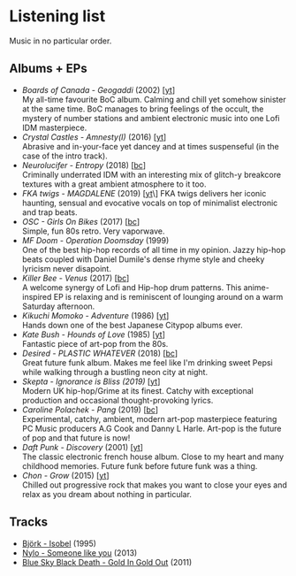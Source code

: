 # Listening list
Music in no particular order.

## Albums + EPs
* _Boards of Canada - Geogaddi_ (2002) \[[yt](https://www.youtube.com/playlist?list=PL4ETOSQC0coJld1OxCLhN_rccDygSJ-hj)\]  
  My all-time favourite BoC album. Calming and chill yet somehow sinister at the same time. BoC manages to bring feelings of the occult, the mystery of number stations and ambient electronic music into one Lofi IDM masterpiece.
* _Crystal Castles - Amnesty(I)_ (2016) \[[yt](https://www.youtube.com/watch?v=QU3b72dVLWQ)\]  
  Abrasive and in-your-face yet dancey and at times suspenseful (in the case of the intro track).
* _Neurolucifer - Entropy_ (2018) \[[bc](https://lainlabel.bandcamp.com/album/entropy)\]  
  Criminally underrated IDM with an interesting mix of glitch-y breakcore textures with a great ambient atmosphere to it too.
* _FKA twigs - MAGDALENE_ (2019) \[[yt](https://www.youtube.com/watch?v=0Fop8j8QWsA&list=PLZ9DoO2uX9wU3-o1IzUnAvkP7nB0dxY2_)\]  
  FKA twigs delivers her iconic haunting, sensual and evocative vocals on top of minimalist electronic and trap beats.  
* _OSC - Girls On Bikes_ (2017) \[[bc](https://opussciencecollective.bandcamp.com/album/girls-on-bikes-2)\]  
  Simple, fun 80s retro. Very vaporwave.
* _MF Doom - Operation Doomsday_ (1999)  
  One of the best hip-hop records of all time in my opinion. Jazzy hip-hop beats coupled with Daniel Dumile's dense rhyme style and cheeky lyricism never disapoint.
* _Killer Bee  - Venus_ (2017) \[[bc](https://prodbykillerbee.bandcamp.com/album/venus-ep)\]  
  A welcome synergy of Lofi and Hip-hop drum patterns. This anime-inspired EP is relaxing and is reminiscent of lounging around on a warm Saturday afternoon.
* _Kikuchi Momoko - Adventure_ (1986) \[[yt](https://www.youtube.com/watch?v=_hv6IE8l2TA)\]  
  Hands down one of the best Japanese Citypop albums ever. 
* _Kate Bush - Hounds of Love_ (1985) \[[yt](https://www.youtube.com/watch?v=8rIjsa85UVk&list=PLa3HlKFsnLvb0eynJyk7TY-jQYTaqK_eD)\]  
  Fantastic piece of art-pop from the 80s.
* _Desired - PLASTIC WHATEVER_ (2018) \[[bc](https://neoncityrecords.bandcamp.com/album/plastic-whatever)\]  
  Great future funk album. Makes me feel like I'm drinking sweet Pepsi while walking through a bustling neon city at night. 
* _Skepta - Ignorance is Bliss (2019)_ \[[yt](https://www.youtube.com/playlist?list=PLXFhPkBO5eSWpktHGjwog_0Qx2GePTJYk)\]  
  Modern UK hip-hop/Grime at its finest. Catchy with exceptional production and occasional thought-provoking lyrics.
* _Caroline Polachek - Pang_ (2019) \[[bc](https://carolinepolachek.bandcamp.com/album/pang)\]  
  Experimental, catchy, ambient, modern art-pop masterpiece featuring PC Music producers A.G Cook and Danny L Harle. Art-pop is the future of pop and that future is now!
* _Daft Punk - Discovery_ (2001) \[[yt](https://www.youtube.com/playlist?list=PLSdoVPM5WnndSQEXRz704yQkKwx76GvPV)\]  
  The classic electronic french house album. Close to my heart and many childhood memories. Future funk before future funk was a thing.
* _Chon - Grow_ (2015) \[[yt](https://www.youtube.com/playlist?list=PLH22-xSMERQrmeOAp7kJy-0BHfGJbl8Aw)\]  
  Chilled out progressive rock that makes you want to close your eyes and relax as you dream about nothing in particular.

## Tracks
* [Björk - Isobel](https://www.youtube.com/watch?v=VGPYO0mzmBQ) (1995)
* [Nylo - Someone like you](https://www.youtube.com/watch?v=dRee4Q4gM9Y) (2013)
* [Blue Sky Black Death - Gold In Gold Out](https://www.youtube.com/watch?v=WQWBMBQLRME) (2011)
